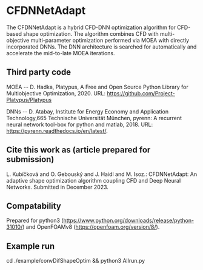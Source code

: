 # CFDNNetAdapt
The CFDNNetAdapt is a hybrid CFD-DNN optimization algorithm for CFD-based shape optimization. The algorithm combines CFD with multi-objective multi-parameter optimization performed via MOEA with directly incorporated DNNs. The DNN architecture is searched for automatically and accelerate the mid-to-late MOEA iterations.

## Third party code
MOEA --  D. Hadka, Platypus, A Free and Open Source Python Library for Multiobjective Optimization, 2020. URL: https://github.com/Project-Platypus/Platypus

DNNs --  D. Atabay, Institute for Energy Economy and Application Technology,665 Technische Universität München, pyrenn: A recurrent neural network tool-box for python and matlab, 2018. URL: https://pyrenn.readthedocs.io/en/latest/.

## Cite this work as (article prepared for submission)
L. Kubíčková and O. Gebouský and J. Haidl and M. Isoz.: CFDNNetAdapt: An adaptive shape optimization algorithm coupling CFD and Deep Neural Networks. Submitted in December 2023.

## Compatability
Prepared for python3 (https://www.python.org/downloads/release/python-31010/) and OpenFOAMv8 (https://openfoam.org/version/8/).

## Example run
cd ./example/convDifShapeOptim && python3 Allrun.py
